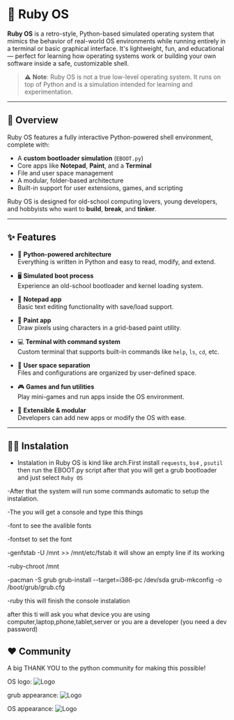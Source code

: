 # 🔴 Ruby OS

**Ruby OS** is a retro-style, Python-based simulated operating system that mimics the behavior of real-world OS environments while running entirely in a terminal or basic graphical interface. It's lightweight, fun, and educational — perfect for learning how operating systems work or building your own software inside a safe, customizable shell.

> ⚠️ **Note**: Ruby OS is not a true low-level operating system. It runs on top of Python and is a simulation intended for learning and experimentation.

---

## 🚀 Overview

Ruby OS features a fully interactive Python-powered shell environment, complete with:

- A **custom bootloader simulation** (`EBOOT.py`)
- Core apps like **Notepad**, **Paint**, and a **Terminal**
- File and user space management
- A modular, folder-based architecture
- Built-in support for user extensions, games, and scripting

Ruby OS is designed for old-school computing lovers, young developers, and hobbyists who want to **build**, **break**, and **tinker**.

---

## ✨ Features

- 🧠 **Python-powered architecture**  
  Everything is written in Python and easy to read, modify, and extend.

- 🖥️ **Simulated boot process**  
  Experience an old-school bootloader and kernel loading system.

- 📝 **Notepad app**  
  Basic text editing functionality with save/load support.

- 🎨 **Paint app**  
  Draw pixels using characters in a grid-based paint utility.

- 💻 **Terminal with command system**  
  Custom terminal that supports built-in commands like `help`, `ls`, `cd`, etc.

- 👤 **User space separation**  
  Files and configurations are organized by user-defined space.

- 🎮 **Games and fun utilities**  
  Play mini-games and run apps inside the OS environment.

- 🧩 **Extensible & modular**  
  Developers can add new apps or modify the OS with ease.

---

## 🧑‍💻 Instalation

- Instalation in Ruby OS is kind like arch.First install `requests`, `bs4` , `psutil` then run the EBOOT.py script after that you will get a grub bootloader and just select `Ruby OS`

-After that the system will run some commands automatic to setup the instalation.

-The you will get a console and type this things

-font
to see the avalible fonts

-fontset
to set the font

-genfstab -U /mnt >> /mnt/etc/fstab
it will show an empty line if its working

-ruby-chroot /mnt

-pacman -S grub grub-install --target=i386-pc /dev/sda grub-mkconfig -o /boot/grub/grub.cfg

-ruby
this will finish the console instalation

after this ti will ask you what device you are using computer,laptop,phone,tablet,server or you are a developer (you need a dev password)

## ❤️ Community

A big THANK YOU to the python community for making this possible!

            

OS logo:
![Logo](ruby.png)

grub appearance:
![Logo](grub.png)

OS appearance:
![Logo](os.jpg)
